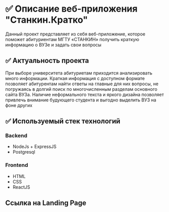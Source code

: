 # ✅ Описание веб-приложения "Станкин.Кратко"
Данный проект представляет из себя веб-приложение, которое поможет абитуриентам МГТУ «СТАНКИН» получить краткую информацию о ВУЗе и задать свои вопросы
## ✅ Актуальность проекта
При выборе университета абитуриетам приходится анализировать много информации. Краткая информация с доступном формате позволяет абитурентам найти ответы на главные для них вопросы, не погружаясь в долгий поиск по многочисленным разделам основного сайта ВУЗа. Наличие неформального текста и яркого дизайна позволяет привлечь внимание будующего студента и выгодно выделить ВУЗ на фоне других
## ✅ Используемый стек технологий
### Backend
* NodeJs + ExpressJS
* Postgresql
### Frontend
* HTML
* CSS
* ReactJS
## Ссылка на Landing Page
